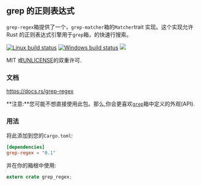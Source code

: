 ## grep 的正则表达式

`grep-regex`箱提供了一个，`grep-matcher`箱的`Matcher`trait 实现。这个实现允许 Rust 的正则表达式引擎用于`grep`箱，的快速行搜索。

[![Linux build status](https://api.travis-ci.org/BurntSushi/ripgrep.svg)](https://travis-ci.org/BurntSushi/ripgrep)
[![Windows build status](https://ci.appveyor.com/api/projects/status/github/BurntSushi/ripgrep?svg=true)](https://ci.appveyor.com/project/BurntSushi/ripgrep)
[![](https://img.shields.io/crates/v/grep-regex.svg)](https://crates.io/crates/grep-regex)

MIT 或[UNLICENSE](http://unlicense.org)的双重许可.

### 文档

<https://docs.rs/grep-regex>

**注意:**您可能不想直接使用此包。那么,你会更喜欢[`grep`](https://docs.rs/grep)箱中定义的外观(API).

### 用法

将此添加到您的`Cargo.toml`:

```toml
[dependencies]
grep-regex = "0.1"
```

并在你的箱根中使用:

```rust
extern crate grep_regex;
```
